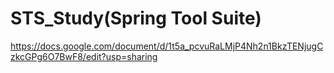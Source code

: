 # STS_Study(Spring Tool Suite)
https://docs.google.com/document/d/1t5a_pcvuRaLMjP4Nh2n1BkzTENjugCzkcGPg6O7BwF8/edit?usp=sharing
